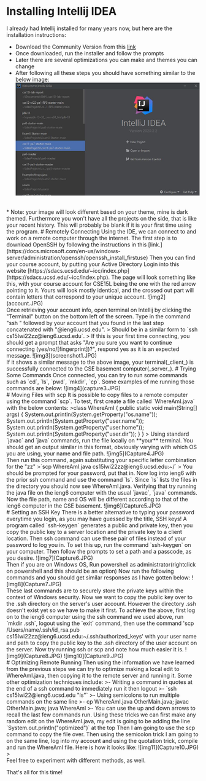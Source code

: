 # Installing Intellij IDEA
I already had Intellij installed for many years now, but here are the installation instructions: 
* Download the Community Version from this [link](https://www.jetbrains.com/idea/download/#section=windows)
* Once downloaded, run the installer and follow the prompts
* Later there are several optimizations you can make and themes you can change
* After following all these steps you should have something similar to the below image:
![img](Capture.JPG)  
<br />
* Note: your image will look different based on your theme, mine is dark themed. Furthermore you won't have all the projects on the side, that is like your recent history. This will probably be blank if it is your first time using the program.
# Remotely Connecting
Using the IDE, we can connect to and work on a remote computer through the internet. The first step is to download OpenSSH by following the instructions in this [link.](https://docs.microsoft.com/en-us/windows-server/administration/openssh/openssh_install_firstuse)
Then you can find your course account, by putting your Active Directory Login into this website [https://sdacs.ucsd.edu/~icc/index.php](https://sdacs.ucsd.edu/~icc/index.php).
The page will look something like this, with your course account for CSE15L being the one with the red arrow pointing to it. Yours will look mostly identical, and the crossed out part will contain letters that correspond to your unique account.
![img2](account.JPG)   
<br />
Once retrieving your account info, open terminal on Intellij by clicking the "Terminal" button on the bottom left of the screen. 
Type in the command "ssh " followed by your account that you found in the last step concatenated with "@ieng6.ucsd.edu". 
> Should be in a similar form to `ssh cs15lwi22zz@ieng6.ucsd.edu`.
>
If this is your first time connecting, you should get a prompt that asks "Are you sure you want to continue connecting (yes/no/[fingerprint])?", respond yes as it is an expected message. 
![img3](screenshot1.JPG)    
<br />
If it shows a similar message to the above image, your terminal(_client_) is successfully connected to the CSE basement computer(_server_).
# Trying Some Commands
Once connected, you can try to run some commands such as `cd`, `ls`, `pwd`, `mkdir`, `cp`. Some examples of me running those commands are below:
![img4](capture3.JPG)    
<br />
# Moving Files with scp
It is possible to copy files to a remote computer using the command `scp`. To test, first create a file called `WhereAmI.java` with the below contents:
>class WhereAmI {
   public static void main(String[] args) {
     System.out.println(System.getProperty("os.name"));
     System.out.println(System.getProperty("user.name"));
     System.out.println(System.getProperty("user.home"));
     System.out.println(System.getProperty("user.dir"));
   }
 }
>
Using standard `javac` and `java` commands, run the file locally on **your** terminal. You should get an output similar in this format, obviously varying with which OS you are using, your name and file path.
![img5](Capture4.JPG)    
<br />
Then run this command, again substituting your specific letter combination for the "zz"
>`scp WhereAmI.java cs15lwi22zz@ieng6.ucsd.edu:~/`
>
You should be prompted for your password, put that in. Now log into ieng6 with the prior ssh command and use the command `ls`. Since `ls` lists the files in the directory you should now see WhereAmI.java. Verifying that try running the java file on the ieng6 computer with the usual `javac`, `java` commands.
Now the file path, name and OS will be different according to that of the ieng6 computer in the CSE basement.
![img6](Capture5.JPG)    
<br />
# Setting an SSH Key
There is a better alternative to typing your password everytime you login, as you may have guessed by the title, SSH keys! A program called `ssh-keygen` generates a public and private key, then you copy the public key to a server location and the private key to a client location. Then ssh command can use these pair of files instead of your password to log you in. To set this up, run the command `ssh-keygen` on your computer.
Then follow the prompts to set a path and a passcode, as you desire. 
![img7](Capture6.JPG)    
<br />
Then if you are on Windows OS, Run powershell as administrator(rightclick on powershell and this should be an option)
Now run the following commands and you should get similar responses as I have gotten below:
![img8](Capture7.JPG)   
<br />
These last commands are to securely store the private keys within the context of Windows security.
Now we want to copy the public key over to the .ssh directory on the server's user account. However the directory .ssh doesn't exist yet so we have to make it first. 
To achieve the above, first log on to the ieng6 computer using the ssh command we used above, run `mkdir .ssh`, logout using the `exit` command, then use the command 'scp /Users/name/.ssh/id_rsa.pub cs15lwi22zz@ieng6.ucsd.edu:~/.ssh/authorized_keys' with your user name and path to copy the public key to the .ssh directory of the user account on the server.
Now try running ssh or scp and note how much easier it is.
![img9](Capture8.JPG)
![img10](Capture9.JPG)     
<br />
# Optimizing Remote Running
Then using the information we have learned from the previous steps we can try to optimize making a local edit to WhereAmI.java, then copying it to the remote server and running it.
Some other optimization techniques include:
>- Writing a command in quotes at the end of a ssh command to immediately run it then logout
>-  `ssh cs15lwi22@ieng6.ucsd.edu "ls"`
>- Using semicolons to run multiple commands on the same line
>- cp WhereAmI.java OtherMain.java; javac OtherMain.java; java WhereAmI
>- You can use the up and down arrows to recall the last few commands run. 
Using these tricks we can first make any random edit on the WhereAmI.java, my edit is going to be adding the line `System.out.println("optimized")` at the top
Then I am going to use the scp command to copy the file over. Then using the semicolon trick I am going to on the same line, log into my account and using the quotation trick, compile and run the WhereAmI file.
Here is how it looks like: 
![img11](Capture10.JPG)      
><br />
Feel free to experiment with different methods, as well.

That's all for this time! 